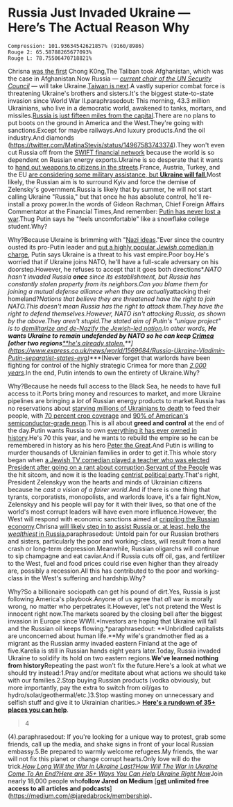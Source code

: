 # Russia Just Invaded Ukraine — Here’s The Actual Reason Why

```
Compression: 101.93634542621857% (9160/8986)
Rouge 2: 65.58788265677093%
Rouge L: 78.75506470718821%
```

Chrisna [was the first](https://survivingtomorrow.org/medium-has-never-ever-curated-a-single-story-ive-published-that-contains-the-c-word-2b6033475d58) Chong K0ng[.](https://survivingtomorrow.org/medium-has-never-ever-curated-a-single-story-ive-published-that-contains-the-c-word-2b6033475d58)The Taliban took Afghanistan, which was the case in Afghanistan.Now Russia — [*current chair of the UN Security Council*](https://www.un.org/securitycouncil/content/presidency) — will take Ukraine.[Taiwan is next](https://thehill.com/policy/international/china/595661-taiwan-reports-nine-chinese-aircraft-in-defense-zone).A vastly superior combat force is threatening Ukraine's brothers and sisters.It's the biggest state-to-state invasion since World War II.paraphrasedout: This morning, 43.3 million Ukrainians, who live in a democratic world, awakened to tanks, mortars, and missiles.[Russia is just fifteen miles from the capital](https://www.telegraph.co.uk/world-news/2022/02/24/russia-ukraine-news-invasion-war-nato-putin-sanctions-latest/).There are no plans to put boots on the ground in America and the West.They're going with sanctions.Except for maybe railways.And luxury products.And the oil industry.And diamonds (https://twitter.com/MatinaStevis/status/14967583743374).They won't even cut Russia off from the [SWIFT financial network](https://www.reuters.com/business/finance/eu-unlikely-cut-russia-off-swift-now-sources-say-2022-02-24/) because the world is so dependent on Russian energy exports.Ukraine is so desperate that it wants to [hand out weapons to citizens in the streets](https://twitter.com/ZelenskyyUa/status/1496785547594924032).France, Austria, Turkey, and the EU [are considering some military assistance, but **Ukraine will fall**.](https://twitter.com/ZelenskyyUa/status/1496841445822668801)Most likely, the Russian aim is to surround Kyiv and force the demise of Zelensky's government.Russia is likely that by summer, he will not start calling Ukraine "Russia," but that once he has absolute control, he'll re-install a proxy power.In the words of Gideon Rachman, Chief Foreign Affairs Commentator at the Financial Times,And remember: [Putin has never lost a war](https://www.newsweek.com/2022/03/11/putin-has-never-lost-war-here-how-hell-win-ukraine-1682878.html).Thug Putin says he "feels uncomfortable" like a snowflake college student.Why?

Why?Because Ukraine is brimming with "[Nazi ideas](https://www.independent.co.uk/news/world/europe/ukraine-kiev-war-russia-putin-b2022057.html)."Ever since the country ousted its pro-Putin leader and [put a highly popular *Jewish* comedian in charge](https://en.wikipedia.org/wiki/Volodymyr_Zelenskyy), Putin says Ukraine is a threat to his vast empire.Poor boy.He's worried that if Ukraine joins NATO, he'll have a full-scale adversary on his doorstep.However, he refuses to accept that it goes both directions*.*NATO hasn't invaded Russia **once** since its establishment, but Russia has *constantly* stolen property from its neighbors.Can you blame them for joining a mutual defense alliance when they are actually*attacking their homeland?*Nations that believe they are threatened have the right to join NATO.This doesn't mean Russia has the right to attack them.They have the right to defend themselves.However, NATO isn't attacking Russia, as shown by the above.They aren't stupid.The stated aim of Putin's "unique project" is to [demilitarize and de-Nazify the Jewish-led nation](https://www.independent.co.uk/news/world/europe/putin-russia-ukraine-military-invade-b2022046.html).In other words, **He wants Ukraine to remain undefended by NATO so he can keep [**Crimea**](https://en.wikipedia.org/wiki/Crimea) [other two regions**[**he's already stolen.](https://www.express.co.uk/news/world/1569684/Russia-Ukraine-Vladimir-Putin-separatist-states-evg)**](https://www.express.co.uk/news/world/1569684/Russia-Ukraine-Vladimir-Putin-separatist-states-evg)****(Never forget that warlords have been fighting for control of the highly strategic Crimea for more than [*2,000 years*](https://en.wikipedia.org/wiki/Crimea#History).In the end, Putin intends to own the entirety of Ukraine.Why?

Why?Because he needs full access to the Black Sea, he needs to have full access to it.Ports bring money and resources to market, and more Ukraine pipelines are bringing a *lot* of Russian energy products to market.Russia has no reservations about [starving millions of Ukrainians to death](https://en.wikipedia.org/wiki/Holodomor) to feed their people, with [70 percent crop coverage](https://www.visualcapitalist.com/map-explainer-ukraine/) and [90% of American's semiconductor-grade neon](https://www.reuters.com/breakingviews/ukraine-war-flashes-neon-warning-lights-chips-2022-02-24/).This is all about **greed and control** at the end of the day.Putin wants Russia to own [everything it has ever owned in history](https://snyder.substack.com/p/how-to-think-about-war-in-ukraine).He's 70 this year, and he wants to rebuild the empire so he can be remembered in history as his hero [Peter the Great](https://spectatorworld.com/topic/vlad-invader-putin-rebuild-russia-empire/).And Putin is willing to murder thousands of Ukrainian families in order to get it.This whole story began when [a Jewish TV comedian played a teacher who was elected President after going on a rant about corruption](https://www.youtube.com/watch?v=-9smD823aE0).[Servant of the People](https://en.wikipedia.org/wiki/Servant_of_the_People) was the hit sitcom, and now it is the leading [centrist political party](https://en.wikipedia.org/wiki/Servant_of_the_People_(political_party)).That's right, President Zelenskyy won the hearts and minds of Ukrainian citizens because he *cast a vision of a fairer world*.And if there is one thing that tyrants, corporatists, monopolists, and warlords loave, it's a fair fight.Now, Zelenskyy and his people will pay for it with their lives, so that one of the world's most corrupt leaders will have even more influence.However, the West will respond with economic sanctions aimed at [crippling the Russian economy](https://uk.news.yahoo.com/boris-johnson-vows-cripple-dictator-121327747.html).Chrisna [will likely step in to assist Russia or, at least, help the *wealthiest* in Russia.](https://survivingtomorrow.org/medium-has-never-ever-curated-a-single-story-ive-published-that-contains-the-c-word-2b6033475d58)paraphrasedout: Untold pain for our Russian brothers and sisters, particularly the poor and working-class, will result from a hard crash or long-term depression.Meanwhile, Russian oligarchs will continue to sip champagne and eat caviar.And if Russia cuts off oil, gas, and fertilizer to the West, fuel and food prices could rise even higher than they already are, possibly a recession.All this has contributed to the poor and working-class in the West's suffering and hardship.Why?

Why?So a billionaire sociopath can get his pound of dirt.Yes, Russia is just following America's playbook.Anyone of us agree that *all* war is morally wrong, no matter who perpetrates it.However, let's not pretend the West is innocent right now.The markets soared by the closing bell after the biggest invasion in Europe since WWII.*Investors are hoping that Ukraine will fall and the Russian oil keeps flowing.*paraphrasedout: **Unbridled capitalists are unconcerned about human life.**My wife's grandmother fled as a migrant as the Russian army invaded eastern Finland at the age of five.Karelia is still in Russian hands eight years later.Today, Russia invaded Ukraine to solidify its hold on two eastern regions.**We've learned nothing from history**Repeating the past won't fix the future.Here's a look at what we should try instead:1.Pray and/or meditate about what actions we should take with our families.2.Stop buying Russian products (vodka obviously, but more importantly, pay the extra to switch from oil/gas to hydro/solar/geothermal/etc.)3.Stop wasting money on unnecessary and selfish stuff and give it to Ukrainian charities.> [**Here's a rundown of 35+ places you can help**](https://survivingtomorrow.org/here-are-35-ways-you-can-help-ukraine-right-now-8c90a0c2bd93).
> 
>4 

 (4).paraphrasedout: If you're looking for a unique way to protest, grab some friends, call up the media, and shake signs in front of your local Russian embassy.5.Be prepared to warmly welcome refugees.My friends, the war will not fix this planet or change corrupt hearts.Only love will do the trick.[*How Long Will the War in Ukraine Last?*](https://survivingtomorrow.org/how-long-will-the-war-in-ukraine-last-1cedb35c7e)[*How Will The War in Ukraine Come To An End?*](https://survivingtomorrow.org/how-will-the-war-in-ukraine-end-2f65391580b1)[*Here are 35+ Ways You Can Help Ukraine Right Now*](https://survivingtomorrow.org/here-are-35-ways-you-can-help-ukraine-right-now-8c90a0c2bd93)Join nearly 18,000 people who**follow Jared on Medium**  [**[**get**](https://medium.com/@jaredabrock/membership) unlimited free access to all articles and podcasts**](https://medium.com/@jaredabrock/membership)**.**
